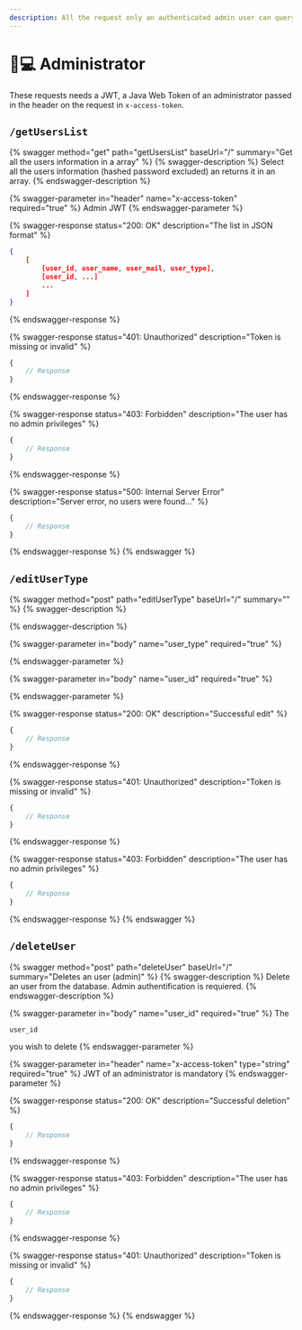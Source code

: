 ```yaml
---
description: All the request only an authenticated admin user can query.
---
```


# 🧑💻 Administrator

These requests needs a JWT, a Java Web Token of an administrator passed in the header on the request in `x-access-token`.

## `/getUsersList`

{% swagger method="get" path="getUsersList" baseUrl="/" summary="Get all the users information in a array" %}
{% swagger-description %}
Select all the users information (hashed password excluded) an returns it in an array.
{% endswagger-description %}

{% swagger-parameter in="header" name="x-access-token" required="true" %}
Admin JWT
{% endswagger-parameter %}

{% swagger-response status="200: OK" description="The list in JSON format" %}
```json
{
    [
        [user_id, user_name, user_mail, user_type], 
        [user_id, ...]
        ...
    ]
}
```
{% endswagger-response %}

{% swagger-response status="401: Unauthorized" description="Token is missing or invalid" %}
```javascript
{
    // Response
}
```
{% endswagger-response %}

{% swagger-response status="403: Forbidden" description="The user has no admin privileges" %}
```javascript
{
    // Response
}
```
{% endswagger-response %}

{% swagger-response status="500: Internal Server Error" description="Server error, no users were found..." %}
```javascript
{
    // Response
}
```
{% endswagger-response %}
{% endswagger %}

## `/editUserType`

{% swagger method="post" path="editUserType" baseUrl="/" summary="" %}
{% swagger-description %}

{% endswagger-description %}

{% swagger-parameter in="body" name="user_type" required="true" %}

{% endswagger-parameter %}

{% swagger-parameter in="body" name="user_id" required="true" %}

{% endswagger-parameter %}

{% swagger-response status="200: OK" description="Successful edit" %}
```javascript
{
    // Response
}
```
{% endswagger-response %}

{% swagger-response status="401: Unauthorized" description="Token is missing or invalid" %}
```javascript
{
    // Response
}
```
{% endswagger-response %}

{% swagger-response status="403: Forbidden" description="The user has no admin privileges" %}
```javascript
{
    // Response
}
```
{% endswagger-response %}
{% endswagger %}

## `/deleteUser`

{% swagger method="post" path="deleteUser" baseUrl="/" summary="Deletes an user (admin)" %}
{% swagger-description %}
Delete an user from the database. Admin authentification is requiered. 
{% endswagger-description %}

{% swagger-parameter in="body" name="user_id" required="true" %}
The 

`user_id`

 you wish to delete
{% endswagger-parameter %}

{% swagger-parameter in="header" name="x-access-token" type="string" required="true" %}
JWT of an administrator is mandatory
{% endswagger-parameter %}

{% swagger-response status="200: OK" description="Successful deletion" %}
```javascript
{
    // Response
}
```
{% endswagger-response %}

{% swagger-response status="403: Forbidden" description="The user has no admin privileges" %}
```javascript
{
    // Response
}
```
{% endswagger-response %}

{% swagger-response status="401: Unauthorized" description="Token is missing or invalid" %}
```javascript
{
    // Response
}
```
{% endswagger-response %}
{% endswagger %}

